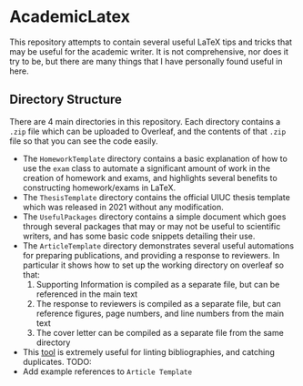 # AcademicLatex

This repository attempts to contain several useful LaTeX tips and tricks that may be useful for the academic writer.
It is not comprehensive, nor does it try to be, but there are many things that I have personally found useful in here.

## Directory Structure
There are 4 main directories in this repository.
Each directory contains a `.zip` file which can be uploaded to Overleaf, and the contents of that `.zip` file so that you can see the code easily.

- The `HomeworkTemplate` directory contains a basic explanation of how to use the `exam` class to automate a significant amount of work in the creation of homework and exams, and highlights several benefits to constructing homework/exams in LaTeX.
- The `ThesisTemplate` directory contains the official UIUC thesis template which was released in 2021 without any modification.
- The `UsefulPackages` directory contains a simple document which goes through several packages that may or may not be useful to scientific writers, and has some basic code snippets detailing their use.
- The `ArticleTemplate` directory demonstrates several useful automations for preparing publications, and providing a response to reviewers.
In particular it shows how to set up the working directory on overleaf so that:
  1. Supporting Information is compiled as a separate file, but can be referenced in the main text
  1. The response to reviewers is compiled as a separate file, but can reference figures, page numbers, and line numbers from the main text
  1. The cover letter can be compiled as a separate file from the same directory
- This [tool](https://flamingtempura.github.io/bibtex-tidy/index.html) is extremely useful for linting bibliographies, and catching duplicates. 
TODO:
- Add example references to `Article Template`
